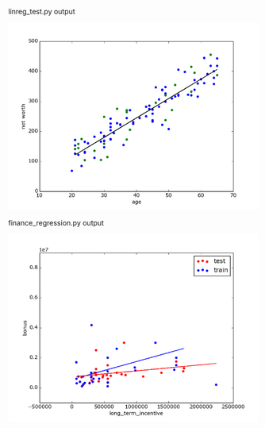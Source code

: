linreg_test.py output

![Output](linreg_test.png?raw=true "Linear regression test image")


finance_regression.py output

![Output](finance_regression.png?raw=true "Finance regression image")